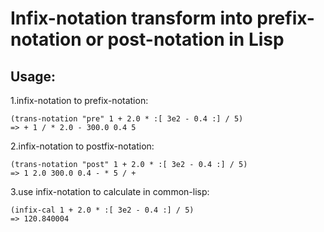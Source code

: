 # Infix-notation transform into prefix-notation or post-notation in Lisp
## Usage:
1.infix-notation to prefix-notation:

    (trans-notation "pre" 1 + 2.0 * :[ 3e2 - 0.4 :] / 5)
    => + 1 / * 2.0 - 300.0 0.4 5

2.infix-notation to postfix-notation:

    (trans-notation "post" 1 + 2.0 * :[ 3e2 - 0.4 :] / 5)
    => 1 2.0 300.0 0.4 - * 5 / +

3.use infix-notation to calculate in common-lisp:

    (infix-cal 1 + 2.0 * :[ 3e2 - 0.4 :] / 5)
    => 120.840004


